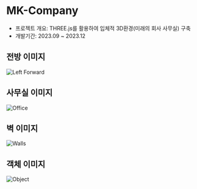 # MK-Company

- 프로젝트 개요: THREE.js를 활용하여 입체적 3D환경(미래의 회사 사무실) 구축
- 개발기간: 2023.09 ~ 2023.12

## 전방 이미지

![Left Forward](MK-Company/ppt%20이미지/leftForward.png)

## 사무실 이미지

![Office](MK-Company/ppt%20이미지/office.png)

## 벽 이미지

![Walls](MK-Company/ppt%20이미지/walls.png)

## 객체 이미지

![Object](MK-Company/ppt%20이미지/object_1.png)
